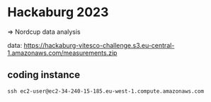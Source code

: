 # Hackaburg 2023

=> Nordcup data analysis

data: <https://hackaburg-vitesco-challenge.s3.eu-central-1.amazonaws.com/measurements.zip>

## coding instance

`ssh ec2-user@ec2-34-240-15-185.eu-west-1.compute.amazonaws.com`
